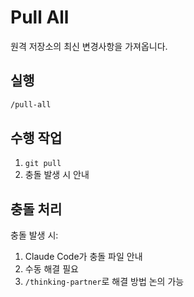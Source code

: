 # Pull All

원격 저장소의 최신 변경사항을 가져옵니다.

## 실행

```bash
/pull-all
```

## 수행 작업

1. `git pull`
2. 충돌 발생 시 안내

## 충돌 처리

충돌 발생 시:
1. Claude Code가 충돌 파일 안내
2. 수동 해결 필요
3. `/thinking-partner`로 해결 방법 논의 가능
